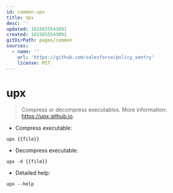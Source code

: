 ```yaml
---
id: common.upx
title: Upx
desc: ''
updated: 1615655543091
created: 1615655543091
gitDirPath: pages/common
sources:
  - name: ''
    url: 'https://github.com/salesforce/policy_sentry'
    license: MIT
---
```

# upx

> Compress or decompress executables.
> More information: <https://upx.github.io>.

- Compress executable:

`upx {{file}}`

- Decompress executable:

`upx -d {{file}}`

- Detailed help:

`upx --help`

